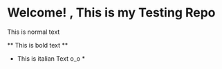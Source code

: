 # Welcome! , This is my Testing Repo

This is normal text

** This is bold text **

* This is italian Text o_o *

